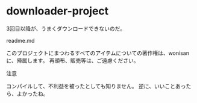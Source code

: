 # downloader-project
3回目以降が、うまくダウンロードできないのだ。

readme.md

このプロジェクトにまつわるすべてのアイテムについての著作権は、wonisanに、帰属します。
再頒布、販売等は、ご遠慮ください。

注意

コンパイルして、不利益を被ったとしても知りません。
逆に、いいことあったら、よかったね。
